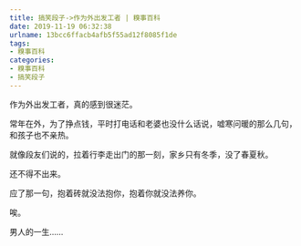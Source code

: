```yaml
---
title: 搞笑段子->作为外出发工者 | 糗事百科
date: 2019-11-19 06:32:38
urlname: 13bcc6ffacb4afb5f55ad12f8085f1de
tags: 
- 糗事百科
categories:
- 糗事百科
- 搞笑段子
---
```

作为外出发工者，真的感到很迷茫。

常年在外，为了挣点钱，平时打电话和老婆也没什么话说，嘘寒问暖的那么几句，和孩子也不亲热。

就像段友们说的，拉着行李走出门的那一刻，家乡只有冬季，没了春夏秋。

还不得不出来。

应了那一句，抱着砖就没法抱你，抱着你就没法养你。

唉。

男人的一生……


